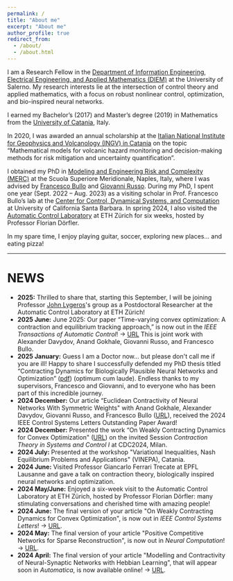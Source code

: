 ```yaml
---
permalink: /
title: "About me"
excerpt: "About me"
author_profile: true
redirect_from: 
  - /about/
  - /about.html
---
```


I am a Research Fellow in the [Department of Information Engineering, Electrical Engineering, and Applied Mathematics (DIEM)](https://www.diem.unisa.it/en) at the University of Salerno.
My research interests lie at the intersection of control theory and applied mathematics, with a focus on robust nonlinear control, optimization, and bio-inspired neural networks.

I earned my Bachelor’s (2017) and Master’s degree (2019) in Mathematics from the [University of Catania](https://web.dmi.unict.it), Italy.

In 2020, I was awarded an annual scholarship at the [Italian National Institute for Geophysics and Volcanology (INGV) in Catania](https://www.ct.ingv.it) on the topic “Mathematical models for volcanic hazard monitoring and decision-making methods for risk mitigation and uncertainty quantification”.

I obtained my PhD in [Modeling and Engineering Risk and Complexity (MERC)](https://www.ssmeridionale.it/it-it/dottorato/rubriche/modeling-and-engineering-risk-and-complexity-merc-3123-1-017870059a030b9af70ed6080d930af0?programma-ospiti-14434#hprogramma-ospiti) at the Scuola Superiore Meridionale, Naples, Italy, where I was advised by [Francesco Bullo](https://me.ucsb.edu/people/francesco-bullo) and [Giovanni Russo](https://sites.google.com/view/giovanni-russo/home?authuser=0).
During my PhD, I spent one year (Sept. 2022 – Aug. 2023) as a visiting scholar in Prof. Francesco Bullo’s lab at the [Center for Control, Dynamical Systems, and Computation](https://www.ccdc.ucsb.edu/) at University of California Santa Barbara.
In spring 2024, I also visited the [Automatic Control Laboratory](https://control.ee.ethz.ch/) at ETH Zürich for six weeks, hosted by Professor Florian Dörfler.

In my spare time, I enjoy playing guitar, soccer, exploring new places... and eating pizza!

---

**NEWS**
======
* **2025:** Thrilled to share that, starting this September, I will be joining Professor [John Lygeros](https://control.ee.ethz.ch/people/profile.john-lygeros.html)'s group as a Postdoctoral Researcher at the Automatic Control Laboratory at ETH Zürich!
* **2025 June:** June 2025: Our paper “Time-varying convex optimization: A contraction and equilibrium tracking approach,” is now out in the *IEEE Transactions of Automatic Control*! &rarr; [URL](https://ieeexplore.ieee.org/document/11021386)
This is joint work with Alexander Davydov, Anand Gokhale, Giovanni Russo, and Francesco Bullo.
* **2025 January:** Guess I am a Doctor now... but please don't call me if you are ill! Happy to share I successfully defended my PhD thesis titled “Contracting Dynamics for Biologically Plausible Neural Networks and Optimization” ([pdf](http://motion.me.ucsb.edu/pdf/phd-vc-dec24.pdf)) (optimum cum laude). Endless thanks to my supervisors, Francesco and Giovanni, and to everyone who has been part of this incredible journey.
* **2024 December:** Our article “Euclidean Contractivity of Neural Networks With Symmetric Weights" with Anand Gokhale, Alexander Davydov, Giovanni Russo, and Francesco Bullo ([URL](https://ieeexplore.ieee.org/abstract/document/10130086)), received the 2024 IEEE Control Systems Letters Outstanding Paper Award!
* **2024 December:** Presented the work “On Weakly Contracting Dynamics for Convex Optimization" ([URL](https://ieeexplore.ieee.org/abstract/document/10556639)) on the invited Session *Contraction Theory in Systems and Control I* at CDC2024, Milan.
* **2024 July:** Presented at the workshop "Variational Inequalities, Nash Equilibrium Problems and Applications" (VINEPA), Catania.
* **2024 June:** Visited Professor Giancarlo Ferrari Trecate at EPFL Lausanne and gave a talk on contraction theory, biologically inspired neural networks and optimization.
* **2024 May/June:** Enjoyed a six-week visit to the Automatic Control Laboratory at ETH Zürich, hosted by Professor Florian Dörfler: many stimulating conversations and cherished time with amazing people!
* **2024 June:** The final version of your article "On Weakly Contracting Dynamics for Convex Optimization", is now out in *IEEE Control Systems Letters*! &rarr; [URL](https://ieeexplore.ieee.org/abstract/document/10556639).
* **2024 May:** The final version of your article "Positive Competitive Networks for Sparse Reconstruction", is now out in *Neural Computation*! &rarr; [URL](https://doi.org/10.1162/neco_a_01657).
* **2024 April:** The final version of your article "Modelling and Contractivity of Neural-Synaptic Networks with Hebbian Learning", that will appear soon in *Automatica*, is now available online! &rarr; [URL](https://authors.elsevier.com/a/1is1l1AMvFfKI).
